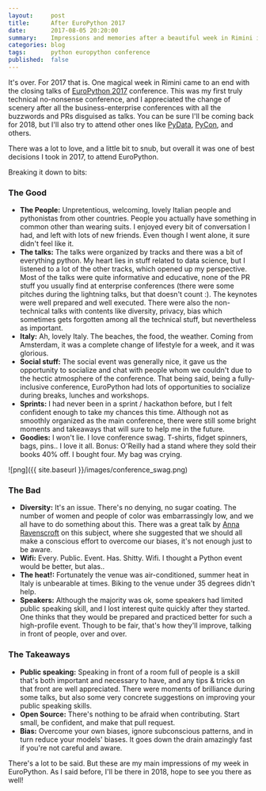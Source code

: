 ```yaml
---
layout:     post
title:      After EuroPython 2017
date:       2017-08-05 20:20:00
summary:    Impressions and memories after a beautiful week in Rimini in EuroPython 2017
categories: blog
tags:       python europython conference
published:  false
---
```


It's over. For 2017 that is. One magical week in Rimini came to an end with the closing talks of [EuroPython 2017](https://ep2017.europython.eu/en) conference. This was my first truly technical no-nonsense conference, and I appreciated the change of scenery after all the business-enterprise conferences with all the buzzwords and PRs disguised as talks. You can be sure I'll be coming back for 2018, but I'll also try to attend other ones like [PyData](https://pydata.org/), [PyCon](https://www.pycon.org/), and others.

There was a lot to love, and a little bit to snub, but overall it was one of best decisions I took in 2017, to attend EuroPython. 

Breaking it down to bits:

### The Good

- **The People:** Unpretentious, welcoming, lovely Italian people and pythonistas from other countries. People you actually have something in common other than wearing suits. I enjoyed every bit of conversation I had, and left with lots of new friends. Even though I went alone, it sure didn't feel like it.
- **The talks:** The talks were organized by tracks and there was a bit of everything python. My heart lies in stuff related to data science, but I listened to a lot of the other tracks, which opened up my perspective. Most of the talks were quite informative and educative, none of the PR stuff you usually find at enterprise conferences (there were some pitches during the lightning talks, but that doesn't count :). The keynotes were well prepared and well executed. There were also the non-technical talks with contents like diversity, privacy, bias
which sometimes gets forgotten among all the technical stuff, but nevertheless as important.
- **Italy:** Ah, lovely Italy. The beaches, the food, the weather. Coming from Amsterdam, it was a complete change of lifestyle for a week, and it was glorious. 
- **Social stuff:** The social event was generally nice, it gave us the opportunity to socialize and chat with people whom we couldn't due to the hectic atmosphere of the conference. That being said, being a fully-inclusive conference, EuroPython had  lots of opportunities to socialize during breaks, lunches and workshops.
- **Sprints:** I had never been in a sprint / hackathon before, but I felt confident enough to take my chances this time. Although not as smoothly organized as the main conference, there were still some bright moments and takeaways that will sure to help me in the future.
- **Goodies:** I won't lie. I love conference swag. T-shirts, fidget spinners, bags, pins.. I love it all. Bonus: O'Reilly had a stand where they sold their books 40% off. I bought four. My bag was crying.

![png]({{ site.baseurl }}/images/conference_swag.png)

### The Bad

- **Diversity:** It's an issue. There's no denying, no sugar coating. The number of women and people of color was embarrassingly low, and we all have to do something about this. There was a great talk by [Anna Ravenscroft](https://twitter.com/annaraven) on this subject, where she suggested that we should all make a conscious effort to overcome our biases, it's not enough just to be aware.
- **Wifi:** Every. Public. Event. Has. Shitty. Wifi. I thought a Python event would be better, but alas..
- **The heat!:** Fortunately the venue was air-conditioned, summer heat in Italy is unbearable at times. Biking to the venue under 35 degrees didn't help.
- **Speakers:** Although the majority was ok, some speakers had  limited public speaking skill, and I lost interest quite quickly after they started. One thinks that they would be prepared and practiced better for such a high-profile event. Though to be fair, that's how they'll improve, talking in front of people, over and over.

### The Takeaways

- **Public speaking:** Speaking in front of a room full of people is a skill that's both important and necessary to have, and any tips & tricks on that front are well appreciated. There were moments of brilliance during some talks, but also some very concrete suggestions on improving your public speaking skills.
- **Open Source:** There's nothing to be afraid when contributing. Start small, be confident, and make that pull request.
- **Bias:** Overcome your own biases, ignore subconscious patterns, and in turn reduce your models' biases. It goes down the drain amazingly fast if you're not careful and aware.

There's a lot to be said. But these are my main impressions of my week in EuroPython. As I said before, I'll be there in 2018, hope to see you there as well!
